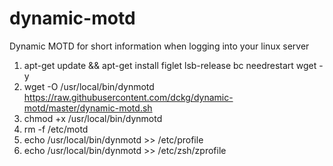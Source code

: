 # dynamic-motd
Dynamic MOTD for short information when logging into your linux server

1. apt-get update && apt-get install figlet lsb-release bc needrestart wget -y
2. wget -O /usr/local/bin/dynmotd https://raw.githubusercontent.com/dckg/dynamic-motd/master/dynamic-motd.sh
3. chmod +x /usr/local/bin/dynmotd
4. rm -f /etc/motd
5. echo /usr/local/bin/dynmotd >> /etc/profile
6. echo /usr/local/bin/dynmotd >> /etc/zsh/zprofile
